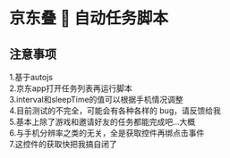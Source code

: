 # 京东叠 🎂 自动任务脚本

## 注意事项

1.基于autojs  
2.京东app打开任务列表再运行脚本  
3.interval和sleepTime的值可以根据手机情况调整  
4.目前测试的不完全，可能会有各种各样的 bug，请反馈给我  
5.基本上除了游戏和邀请好友的任务都能完成吧...大概  
6.与手机分辨率之类的无关，全是获取控件再绑点击事件  
7.这控件的获取快把我搞自闭了
